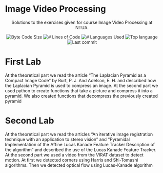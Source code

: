 # Image Video Processing

<p align = "center"> Solutions to the exercises given for course Image Video Processing at NTUA.</p>

<p align="center">
	<img alt="Byte Code Size" src="https://img.shields.io/github/languages/code-size/ChristosHadjichristofi/image-video-processing-NTUA?color=yellowgreen" />
	<img alt="# Lines of Code" src="https://img.shields.io/tokei/lines/github/ChristosHadjichristofi/image-video-processing-NTUA?color=yellowgreen" />
	<img alt="# Languages Used" src="https://img.shields.io/github/languages/count/ChristosHadjichristofi/image-video-processing-NTUA?color=yellow" />
	<img alt="Top language" src="https://img.shields.io/github/languages/top/ChristosHadjichristofi/image-video-processing-NTUA?color=yellow" />
	<img alt="Last commit" src="https://img.shields.io/github/last-commit/ChristosHadjichristofi/image-video-processing-NTUA?color=important" />
</p>

# First Lab
At the theoretical part we read the article “The Laplacian Pyramid as a Compact Image Code” by Burt, P. J. And Adelson, E. H. and described how the Laplacian Pyramid is used to compress an image. At the second part we used python to create functions that take a picture and compress it into a pyramid. We also created functions that decompress the previously created pyramid

# Second Lab
At the theoretical part we read the articles “An iterative image registration technique with an application to stereo vision” and “Pyramidal Implementation of the Affine Lucas Kanade Feature Tracker Description of the algorithm” and described the use of the Lucas Kanade Feature Tracker. At the second part we used a video from the VIRAT dataset to detect motion. At first we detected corners using Harris and Shi-Tomashi algorithms. Then we detected optical flow using Lucas-Kanade algorithm
